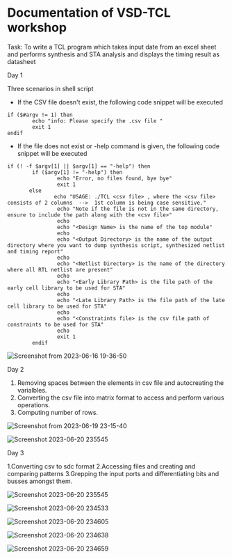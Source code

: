 # Documentation of VSD-TCL workshop 

Task: To write a TCL program which takes input date from an excel sheet and performs synthesis and STA analysis and displays the timing result as datasheet 

Day 1 

Three scenarios in shell script
* If the CSV file doesn't exist, the following code snippet will be executed
```
if ($#argv != 1) then
        echo "info: Please specify the .csv file "
        exit 1
endif
```

* If the file does not exist or -help command is given, the following code snippet will be executed
```
if (! -f $argv[1] || $argv[1] == "-help") then
        if ($argv[1] != "-help") then
                echo "Error, no files found, bye bye"
                exit 1
       else
               echo "USAGE: ./TCL <csv file> , where the <csv file> consists of 2 columns  -->  1st column is being case sensitive."
                echo "Note if the file is not in the same directory, ensure to include the path along with the <csv file>"
                echo
                echo "<Design Name> is the name of the top module"
                echo
                echo "<Output Directory> is the name of the output directory where you want to dump synthesis script, synthesized netlist and timing report"
                echo
                echo "<Netlist Directory> is the name of the directory where all RTL netlist are present"
                echo
                echo "<Early Library Path> is the file path of the early cell library to be used for STA"
                echo
                echo "<Late Library Path> is the file path of the late cell library to be used for STA"
                echo
                echo "<Constratints file> is the csv file path of constraints to be used for STA"
                echo
                exit 1
        endif
```
![Screenshot from 2023-06-16 19-36-50](https://github.com/ronie05/TCL-workshop/assets/111235153/c4fe17df-a16a-4f2f-9a10-99196245b304)

Day 2 

1. Removing spaces between the elements in csv file and autocreating the varialbles.
2. Converting the csv file into matrix format to access and perform various operations.
3. Computing number of rows. 

![Screenshot from 2023-06-19 23-15-40](https://github.com/ronie05/TCL-workshop/assets/111235153/24be36f7-ba3c-4665-83c8-86c7609acef4)


![Screenshot 2023-06-20 235545](https://github.com/ronie05/TCL-workshop/assets/111235153/3553243b-3d53-4b4a-857d-0f12b2b16640)

Day 3

1.Converting csv to sdc format
2.Accessing files and creating and comparing patterns 
3.Grepping the input ports and differentiating bits and busses amongst them.

![Screenshot 2023-06-20 235545](https://github.com/ronie05/TCL-workshop/assets/111235153/acc40f5b-715d-49da-a1a0-216c0d1a536e)

![Screenshot 2023-06-20 234533](https://github.com/ronie05/TCL-workshop/assets/111235153/590e128c-3890-470f-8629-b85665ce4b96)

![Screenshot 2023-06-20 234605](https://github.com/ronie05/TCL-workshop/assets/111235153/f578ebb9-3069-4ad0-a518-7f0408ecabf4)

![Screenshot 2023-06-20 234638](https://github.com/ronie05/TCL-workshop/assets/111235153/1116cd52-6ffd-4de0-8326-d05e3424d6b4)

![Screenshot 2023-06-20 234659](https://github.com/ronie05/TCL-workshop/assets/111235153/2915bbf9-a475-4abf-804d-a20f2e71e244)
